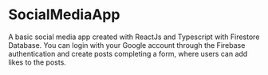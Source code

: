 # SocialMediaApp
A basic social media app created with ReactJs and Typescript with Firestore Database. You can login with your Google account through the Firebase authentication and create posts completing a form, where users can add likes to the posts.
